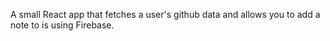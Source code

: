 A small React app that fetches a user's github data and allows you to add a note to is using Firebase. 
